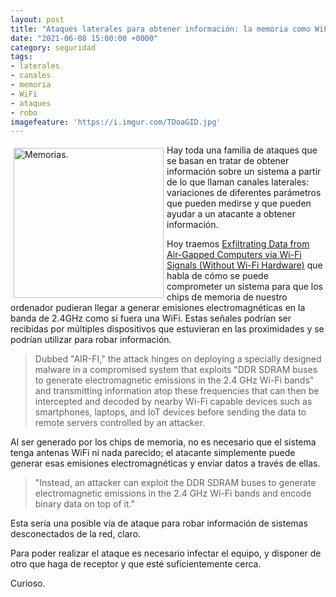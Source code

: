 ```yaml
---
layout: post
title: "Ataques laterales para obtener información: la memoria como WiFi"
date: "2021-06-08 15:00:00 +0000"
category: seguridad
tags:
- laterales
- canales
- memoria 
- WiFi
- ataques
- robo
imagefeature: 'https://i.imgur.com/TDoaGID.jpg'
---
```

<a href="https://avecesunafoto.wordpress.com/2021/03/19/memorias/" title="Memorias."><img src="https://i.imgur.com/TDoaGID.jpg" alt="Memorias." width="240" style="float:left; margin:5px"></a>
Hay toda una familia de ataques que se basan en tratar de obtener información sobre un sistema a partir de lo que llaman canales laterales: variaciones de diferentes parámetros que pueden medirse y que pueden ayudar a un atacante a obtener información.

Hoy traemos [Exfiltrating Data from Air-Gapped Computers via Wi-Fi Signals (Without Wi-Fi Hardware)](https://thehackernews.com/2020/12/exfiltrating-data-from-air-gapped.html) que habla de cómo se puede comprometer un sistema para que los chips de memoria de nuestro ordenador pudieran llegar a generar emisiones electromagnéticas en la banda de 2.4GHz como si fuera una WiFi.
Estas señales podrían ser recibidas por múltiples dispositivos que estuvieran en las proximidades y se podrían utilizar para robar información.

> Dubbed "AIR-FI," the attack hinges on deploying a specially designed malware in a compromised system that exploits "DDR SDRAM buses to generate electromagnetic emissions in the 2.4 GHz Wi-Fi bands" and transmitting information atop these frequencies that can then be intercepted and decoded by nearby Wi-Fi capable devices such as smartphones, laptops, and IoT devices before sending the data to remote servers controlled by an attacker. 

Al ser generado por los chips de memoria, no es necesario que el sistema tenga antenas WiFi ni nada parecido; el atacante simplemente puede generar esas emisiones electromagnéticas y enviar datos a través de ellas.

> "Instead, an attacker can exploit the DDR SDRAM buses to generate electromagnetic emissions in the 2.4 GHz Wi-Fi bands and encode binary data on top of it."

Esta sería una posible vía de ataque para robar información de sistemas desconectados de la red, claro.

Para poder realizar el ataque es necesario infectar el equipo, y disponer de otro que haga de receptor y que esté suficientemente cerca.

Curioso.
